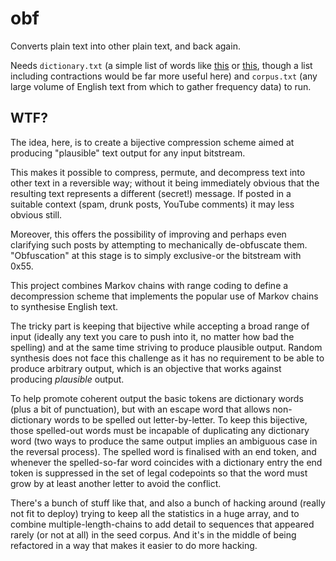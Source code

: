 # obf

Converts plain text into other plain text, and back again.

Needs `dictionary.txt` (a simple list of words like
[this](http://www.mit.edu/~ecprice/wordlist.10000) or
[this](https://raw.githubusercontent.com/first20hours/google-10000-english/master/google-10000-english-usa.txt),
though a list including contractions would be far more useful here) and
`corpus.txt` (any large volume of English text from which to gather frequency
data) to run.

## WTF?

The idea, here, is to create a bijective compression scheme aimed at producing
"plausible" text output for any input bitstream.

This makes it possible to compress, permute, and decompress text into other
text in a reversible way; without it being immediately obvious that the
resulting text represents a different (secret!) message.  If posted in a
suitable context (spam, drunk posts, YouTube comments) it may less obvious
still.

Moreover, this offers the possibility of improving and perhaps even clarifying
such posts by attempting to mechanically de-obfuscate them.  "Obfuscation" at
this stage is to simply exclusive-or the bitstream with 0x55.

This project combines Markov chains with range coding to define a decompression
scheme that implements the popular use of Markov chains to synthesise English
text.

The tricky part is keeping that bijective while accepting a broad range of
input (ideally any text you care to push into it, no matter how bad the
spelling) and at the same time striving to produce plausible output.  Random
synthesis does not face this challenge as it has no requirement to be able to
produce arbitrary output, which is an objective that works against producing
_plausible_ output.

To help promote coherent output the basic tokens are dictionary words (plus a
bit of punctuation), but with an escape word that allows non-dictionary words
to be spelled out letter-by-letter.  To keep this bijective, those spelled-out
words must be incapable of duplicating any dictionary word (two ways to produce
the same output implies an ambiguous case in the reversal process).  The
spelled word is finalised with an end token, and whenever the spelled-so-far
word coincides with a dictionary entry the end token is suppressed in the set
of legal codepoints so that the word must grow by at least another letter to
avoid the conflict.

There's a bunch of stuff like that, and also a bunch of hacking around (really
not fit to deploy) trying to keep all the statistics in a huge array, and to
combine multiple-length-chains to add detail to sequences that appeared rarely
(or not at all) in the seed corpus.  And it's in the middle of being refactored
in a way that makes it easier to do more hacking.
